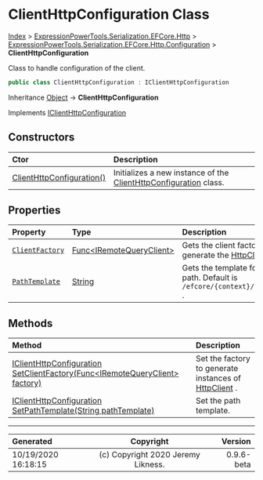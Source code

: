 ﻿# ClientHttpConfiguration Class

[Index](../index.md) > [ExpressionPowerTools.Serialization.EFCore.Http](ExpressionPowerTools.Serialization.EFCore.Http.a.md) > [ExpressionPowerTools.Serialization.EFCore.Http.Configuration](ExpressionPowerTools.Serialization.EFCore.Http.Configuration.n.md) > **ClientHttpConfiguration**

Class to handle configuration of the client.

```csharp
public class ClientHttpConfiguration : IClientHttpConfiguration
```

Inheritance [Object](https://docs.microsoft.com/dotnet/api/system.object) → **ClientHttpConfiguration**

Implements  [IClientHttpConfiguration](ExpressionPowerTools.Serialization.EFCore.Http.Signatures.IClientHttpConfiguration.i.md) 

## Constructors

| Ctor | Description |
| :-- | :-- |
| [ClientHttpConfiguration()](ExpressionPowerTools.Serialization.EFCore.Http.Configuration.ClientHttpConfiguration.ctor.md#clienthttpconfiguration) | Initializes a new instance of the [ClientHttpConfiguration](ExpressionPowerTools.Serialization.EFCore.Http.Configuration.ClientHttpConfiguration.cs.md) class. |
## Properties

| Property | Type | Description |
| :-- | :-- | :-- |
| [`ClientFactory`](ExpressionPowerTools.Serialization.EFCore.Http.Configuration.ClientHttpConfiguration.ClientFactory.prop.md) | [Func&lt;IRemoteQueryClient>](https://docs.microsoft.com/dotnet/api/system.func-1) | Gets the client factory to generate the [HttpClient](https://docs.microsoft.com/dotnet/api/system.net.http.httpclient) . |
| [`PathTemplate`](ExpressionPowerTools.Serialization.EFCore.Http.Configuration.ClientHttpConfiguration.PathTemplate.prop.md) | [String](https://docs.microsoft.com/dotnet/api/system.string) | Gets the template for the server path. Default is `/efcore/{context}/{collection}` . |

## Methods

| Method | Description |
| :-- | :-- |
| [IClientHttpConfiguration SetClientFactory(Func&lt;IRemoteQueryClient> factory)](ExpressionPowerTools.Serialization.EFCore.Http.Configuration.ClientHttpConfiguration.SetClientFactory.m.md) | Set the factory to generate instances of [HttpClient](https://docs.microsoft.com/dotnet/api/system.net.http.httpclient) . |
| [IClientHttpConfiguration SetPathTemplate(String pathTemplate)](ExpressionPowerTools.Serialization.EFCore.Http.Configuration.ClientHttpConfiguration.SetPathTemplate.m.md) | Set the path template. |

---

| Generated | Copyright | Version |
| :-- | :-: | --: |
| 10/19/2020 16:18:15 | (c) Copyright 2020 Jeremy Likness. | 0.9.6-beta |
